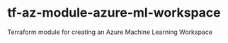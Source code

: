 # tf-az-module-azure-ml-workspace
Terraform module for creating an Azure Machine Learning Workspace
